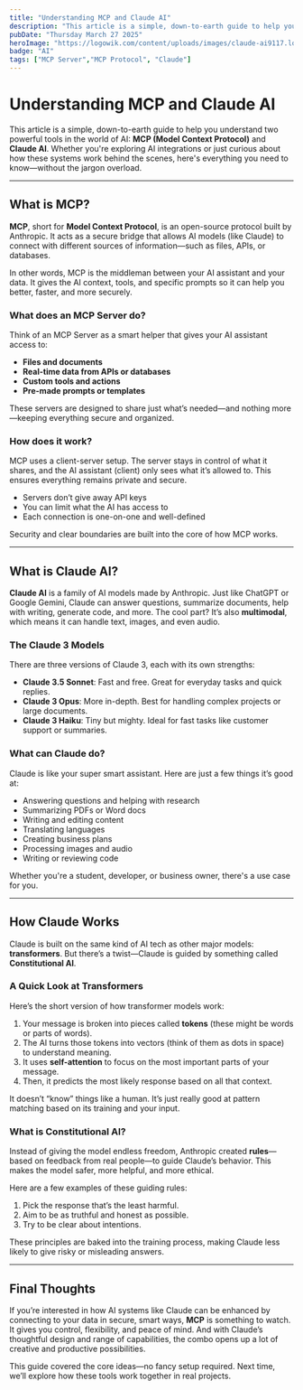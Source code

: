 ```yaml
---
title: "Understanding MCP and Claude AI"
description: "This article is a simple, down-to-earth guide to help you understand two powerful tools in the world of AI: MCP (Model Context Protocol) and Claude AI. Whether you're exploring AI integrations or just curious about how these systems work behind the scenes, here's everything you need to know—without the jargon overload."
pubDate: "Thursday March 27 2025"
heroImage: "https://logowik.com/content/uploads/images/claude-ai9117.logowik.com.webp"
badge: "AI"
tags: ["MCP Server","MCP Protocol", "Claude"]
---
```


# Understanding MCP and Claude AI

This article is a simple, down-to-earth guide to help you understand two powerful tools in the world of AI: **MCP (Model Context Protocol)** and **Claude AI**. Whether you're exploring AI integrations or just curious about how these systems work behind the scenes, here's everything you need to know—without the jargon overload.

---

## What is MCP?

**MCP**, short for **Model Context Protocol**, is an open-source protocol built by Anthropic. It acts as a secure bridge that allows AI models (like Claude) to connect with different sources of information—such as files, APIs, or databases.

In other words, MCP is the middleman between your AI assistant and your data. It gives the AI context, tools, and specific prompts so it can help you better, faster, and more securely.

### What does an MCP Server do?
Think of an MCP Server as a smart helper that gives your AI assistant access to:

- **Files and documents**
- **Real-time data from APIs or databases**
- **Custom tools and actions**
- **Pre-made prompts or templates**

These servers are designed to share just what’s needed—and nothing more—keeping everything secure and organized.

### How does it work?
MCP uses a client-server setup. The server stays in control of what it shares, and the AI assistant (client) only sees what it’s allowed to. This ensures everything remains private and secure.

- Servers don’t give away API keys
- You can limit what the AI has access to
- Each connection is one-on-one and well-defined

Security and clear boundaries are built into the core of how MCP works.

---

## What is Claude AI?

**Claude AI** is a family of AI models made by Anthropic. Just like ChatGPT or Google Gemini, Claude can answer questions, summarize documents, help with writing, generate code, and more. The cool part? It’s also **multimodal**, which means it can handle text, images, and even audio.

### The Claude 3 Models
There are three versions of Claude 3, each with its own strengths:

- **Claude 3.5 Sonnet**: Fast and free. Great for everyday tasks and quick replies.
- **Claude 3 Opus**: More in-depth. Best for handling complex projects or large documents.
- **Claude 3 Haiku**: Tiny but mighty. Ideal for fast tasks like customer support or summaries.

### What can Claude do?
Claude is like your super smart assistant. Here are just a few things it’s good at:

- Answering questions and helping with research
- Summarizing PDFs or Word docs
- Writing and editing content
- Translating languages
- Creating business plans
- Processing images and audio
- Writing or reviewing code

Whether you're a student, developer, or business owner, there's a use case for you.

---

## How Claude Works

Claude is built on the same kind of AI tech as other major models: **transformers**. But there’s a twist—Claude is guided by something called **Constitutional AI**.

### A Quick Look at Transformers
Here’s the short version of how transformer models work:

1. Your message is broken into pieces called **tokens** (these might be words or parts of words).
2. The AI turns those tokens into vectors (think of them as dots in space) to understand meaning.
3. It uses **self-attention** to focus on the most important parts of your message.
4. Then, it predicts the most likely response based on all that context.

It doesn’t “know” things like a human. It’s just really good at pattern matching based on its training and your input.

### What is Constitutional AI?
Instead of giving the model endless freedom, Anthropic created **rules**—based on feedback from real people—to guide Claude’s behavior. This makes the model safer, more helpful, and more ethical.

Here are a few examples of these guiding rules:

1. Pick the response that’s the least harmful.
2. Aim to be as truthful and honest as possible.
3. Try to be clear about intentions.

These principles are baked into the training process, making Claude less likely to give risky or misleading answers.

---

## Final Thoughts

If you’re interested in how AI systems like Claude can be enhanced by connecting to your data in secure, smart ways, **MCP** is something to watch. It gives you control, flexibility, and peace of mind. And with Claude’s thoughtful design and range of capabilities, the combo opens up a lot of creative and productive possibilities.

This guide covered the core ideas—no fancy setup required. Next time, we’ll explore how these tools work together in real projects.

